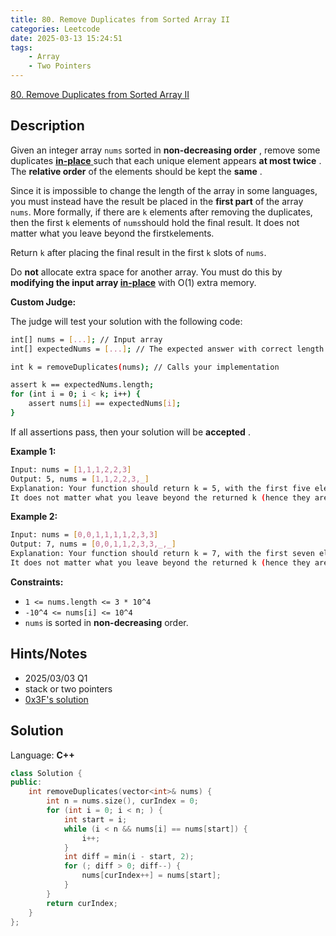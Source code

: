 ```yaml
---
title: 80. Remove Duplicates from Sorted Array II
categories: Leetcode
date: 2025-03-13 15:24:51
tags:
    - Array
    - Two Pointers
---
```


[80. Remove Duplicates from Sorted Array II](https://leetcode.com/problems/remove-duplicates-from-sorted-array-ii/description/)

## Description

Given an integer array `nums` sorted in **non-decreasing order** , remove some duplicates <a href="https://en.wikipedia.org/wiki/In-place_algorithm" target="_blank">**in-place** </a> such that each unique element appears **at most twice** . The **relative order**  of the elements should be kept the **same** .

Since it is impossible to change the length of the array in some languages, you must instead have the result be placed in the **first part**  of the array `nums`. More formally, if there are `k` elements after removing the duplicates, then the first `k` elements of `nums`should hold the final result. It does not matter what you leave beyond the first`k`elements.

Return `k` after placing the final result in the first `k` slots of `nums`.

Do **not**  allocate extra space for another array. You must do this by **modifying the input array <a href="https://en.wikipedia.org/wiki/In-place_algorithm" target="_blank">in-place</a>**  with O(1) extra memory.

**Custom Judge:**

The judge will test your solution with the following code:

```bash
int[] nums = [...]; // Input array
int[] expectedNums = [...]; // The expected answer with correct length

int k = removeDuplicates(nums); // Calls your implementation

assert k == expectedNums.length;
for (int i = 0; i < k; i++) {
    assert nums[i] == expectedNums[i];
}
```

If all assertions pass, then your solution will be **accepted** .

**Example 1:**

```bash
Input: nums = [1,1,1,2,2,3]
Output: 5, nums = [1,1,2,2,3,_]
Explanation: Your function should return k = 5, with the first five elements of nums being 1, 1, 2, 2 and 3 respectively.
It does not matter what you leave beyond the returned k (hence they are underscores).
```

**Example 2:**

```bash
Input: nums = [0,0,1,1,1,1,2,3,3]
Output: 7, nums = [0,0,1,1,2,3,3,_,_]
Explanation: Your function should return k = 7, with the first seven elements of nums being 0, 0, 1, 1, 2, 3 and 3 respectively.
It does not matter what you leave beyond the returned k (hence they are underscores).
```

**Constraints:**

- `1 <= nums.length <= 3 * 10^4`
- `-10^4 <= nums[i] <= 10^4`
- `nums` is sorted in **non-decreasing**  order.

## Hints/Notes

- 2025/03/03 Q1
- stack or two pointers
- [0x3F's solution](https://leetcode.cn/problems/remove-duplicates-from-sorted-array-ii/solutions/3060042/yong-zhan-si-kao-yuan-di-shi-xian-python-zw8l/)

## Solution

Language: **C++**

```C++
class Solution {
public:
    int removeDuplicates(vector<int>& nums) {
        int n = nums.size(), curIndex = 0;
        for (int i = 0; i < n; ) {
            int start = i;
            while (i < n && nums[i] == nums[start]) {
                i++;
            }
            int diff = min(i - start, 2);
            for (; diff > 0; diff--) {
                nums[curIndex++] = nums[start];
            }
        }
        return curIndex;
    }
};
```
